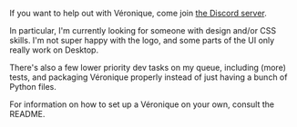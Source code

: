 If you want to help out with Véronique, come join [the Discord server](https://discord.gg/atvuVztJcN).

In particular, I'm currently looking for someone with design and/or CSS skills.
I'm not super happy with the logo, and some parts of the UI only really work on
Desktop.

There's also a few lower priority dev tasks on my queue, including (more)
tests, and packaging Véronique properly instead of just having a bunch of
Python files.

For information on how to set up a Véronique on your own, consult the README.
